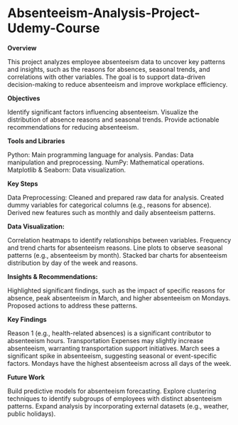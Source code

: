 # Absenteeism-Analysis-Project-Udemy-Course

**Overview**

This project analyzes employee absenteeism data to uncover key patterns and insights, such as the reasons for absences, seasonal trends, and correlations with other variables. The goal is to support data-driven decision-making to reduce absenteeism and improve workplace efficiency.


**Objectives**

Identify significant factors influencing absenteeism.
Visualize the distribution of absence reasons and seasonal trends.
Provide actionable recommendations for reducing absenteeism.


**Tools and Libraries**

Python: Main programming language for analysis.
Pandas: Data manipulation and preprocessing.
NumPy: Mathematical operations.
Matplotlib & Seaborn: Data visualization.


**Key Steps**

Data Preprocessing:
Cleaned and prepared raw data for analysis.
Created dummy variables for categorical columns (e.g., reasons for absence).
Derived new features such as monthly and daily absenteeism patterns.


**Data Visualization:**

Correlation heatmaps to identify relationships between variables.
Frequency and trend charts for absenteeism reasons.
Line plots to observe seasonal patterns (e.g., absenteeism by month).
Stacked bar charts for absenteeism distribution by day of the week and reasons.


**Insights & Recommendations:**

Highlighted significant findings, such as the impact of specific reasons for absence, peak absenteeism in March, and higher absenteeism on Mondays.
Proposed actions to address these patterns.


**Key Findings**

Reason 1 (e.g., health-related absences) is a significant contributor to absenteeism hours.
Transportation Expenses may slightly increase absenteeism, warranting transportation support initiatives.
March sees a significant spike in absenteeism, suggesting seasonal or event-specific factors.
Mondays have the highest absenteeism across all days of the week.


**Future Work**

Build predictive models for absenteeism forecasting.
Explore clustering techniques to identify subgroups of employees with distinct absenteeism patterns.
Expand analysis by incorporating external datasets (e.g., weather, public holidays).
